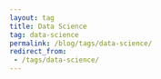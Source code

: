 ```yaml
---
layout: tag
title: Data Science
tag: data-science
permalink: /blog/tags/data-science/
redirect_from:
 - /tags/data-science/
---
```

